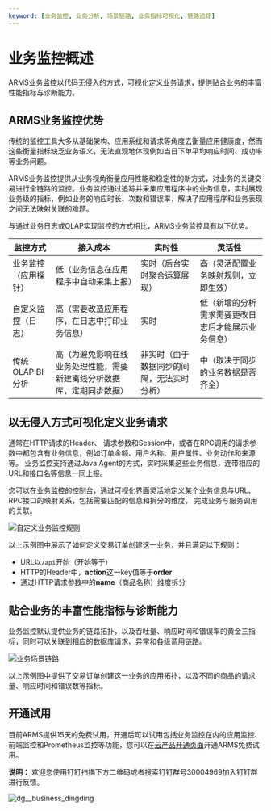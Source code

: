 ```yaml
---
keyword: [业务监控, 业务分析, 场景链路, 业务指标可视化, 链路追踪]
---
```


# 业务监控概述

ARMS业务监控以代码无侵入的方式，可视化定义业务请求，提供贴合业务的丰富性能指标与诊断能力。

## ARMS业务监控优势

传统的监控工具大多从基础架构、应用系统和请求等角度去衡量应用健康度，然而这些衡量指标缺乏业务语义，无法直观地体现例如当日下单平均响应时间、成功率等业务问题。

ARMS业务监控提供从业务视角衡量应用性能和稳定性的新方式，对业务的关键交易进行全链路的监控。业务监控通过追踪并采集应用程序中的业务信息，实时展现业务级的指标，例如业务的响应时长、次数和错误率，解决了应用程序和业务表现之间无法映射关联的难题。

与通过业务日志或OLAP实现监控的方式相比，ARMS业务监控具有以下优势。

|监控方式|接入成本|实时性|灵活性|
|----|----|---|---|
|业务监控（应用探针）|低（业务信息在应用程序中自动采集上报）|实时（后台实时聚合运算展现）|高（灵活配置业务映射规则，立即生效）|
|自定义监控（日志）|高（需要改造应用程序，在日志中打印业务信息）|实时|低（新增的分析需求需要更改日志后才能展示业务信息）|
|传统OLAP BI分析|高（为避免影响在线业务处理性能，需要新建离线分析数据库，定期同步数据）|非实时（由于数据同步的间隔，无法实时分析）|中（取决于同步的业务数据是否齐全）|

## 以无侵入方式可视化定义业务请求

通常在HTTP请求的Header、 请求参数和Session中，或者在RPC调用的请求参数中都包含有业务信息，例如订单金额、用户名称、用户属性、业务动作和来源等。 业务监控支持通过Java Agent的方式，实时采集这些业务信息，连带相应的URL和接口名等信息一同上报。

您可以在业务监控的控制台，通过可视化界面灵活地定义某个业务信息与URL、RPC接口的映射关系，包括需要匹配的信息和拆分的维度， 完成业务与服务调用的关联。

![自定义业务监控规则](https://static-aliyun-doc.oss-accelerate.aliyuncs.com/assets/img/zh-CN/5957197951/p111631.png)

以上示例图中展示了如何定义交易订单创建这一业务，并且满足以下规则：

-   URL以`/api`开始（开始等于）
-   HTTP的Header中，**action**这一key值等于**order**
-   通过HTTP请求参数中的**name**（商品名称）维度拆分

## 贴合业务的丰富性能指标与诊断能力

业务监控默认提供业务的链路拓扑，以及吞吐量、响应时间和错误率的黄金三指标，同时可以关联到相应的数据库请求、异常和各级调用链路。

![业务场景链路](https://static-aliyun-doc.oss-accelerate.aliyuncs.com/assets/img/zh-CN/6957197951/p111634.png)

以上示例图中提供了交易订单创建这一业务的应用拓扑，以及不同的商品的请求量、响应时间和错误数等指标。

## 开通试用

目前ARMS提供15天的免费试用，开通后可以试用包括业务监控在内的应用监控、前端监控和Prometheus监控等功能，您可以在[云产品开通页面](https://common-buy.aliyun.com/?commodityCode=arms#/open)开通ARMS免费试用。

**说明：** 欢迎您使用钉钉扫描下方二维码或者搜索钉钉群号30004969加入钉钉群进行反馈。

![dg__business_dingding](https://static-aliyun-doc.oss-accelerate.aliyuncs.com/assets/img/zh-CN/1789717161/p92785.png)

